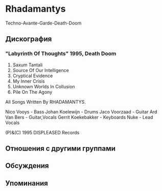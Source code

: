 # Rhadamantys

Techno-Avante-Garde-Death-Doom

## Дискография

### "Labyrinth Of Thoughts" 1995, Death Doom

1. Saxum Tantali
2. Source Of Our Intelligence
3. Cryptical Evidence
4. My Inner Crisis
5. Unknown Worlds In Collusion
6. Pile On The Agony

All Songs Written By RHADAMANTYS.

Nico Vooys - Bass
Johan Koelewijn - Drums
Jaco Voorzaad - Guitar
Ard Van Bers - Guitar,Vocals
Gerrit Koekebakker - Keyboards
Nuke - Lead Vocals

(P)&(C) 1995 DISPLEASED Records


## Отношения с другими группами


## Обсуждения


## Упоминания

